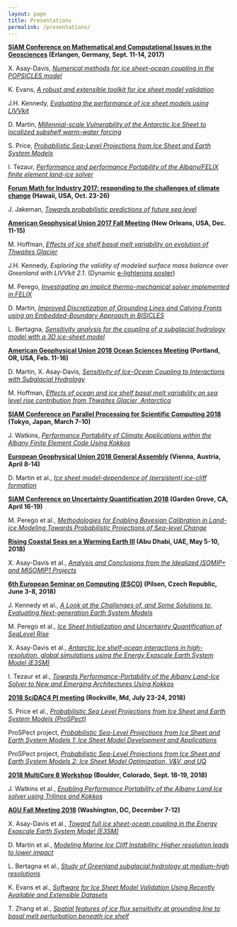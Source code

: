 ```yaml
---
layout: page
title: Presentations
permalink: /presentations/
---
```


**[SIAM Conference on Mathematical and Computational Issues in the Geosciences](http://www.siam-gs17.de/) (Erlangen, Germany, Sept. 11-14, 2017)**

X. Asay-Davis, [*Numerical methods for ice sheet–ocean coupling in the POPSICLES model*](https://drive.google.com/open?id=0B6Ue2j2To9fQUEF1TFhkaGlHOEE)

K. Evans, [*A robust and extensible toolkit for ice sheet model validation*](https://drive.google.com/open?id=0B6Ue2j2To9fQdXpKbHdIeTZjQ2M)

J.H. Kennedy, [*Evaluating the performance of ice sheet models using LIVVkit*](https://drive.google.com/open?id=0B6Ue2j2To9fQMEFBeXpFRlZ2Vlk)

D. Martin, [*Millennial-scale Vulnerability of the Antarctic Ice Sheet to localized subshelf warm-water forcing*](https://drive.google.com/open?id=0B6Ue2j2To9fQcFpPeEhtRlIxZVk)

S. Price, [*Probabilistic Sea-Level Projections from Ice Sheet and Earth System Models*](https://drive.google.com/open?id=0B6Ue2j2To9fQcFFxQTVEUU1penc)

I. Tezaur, [*Performance and performance Portability of the Albany/FELIX finite element land-ice solver*](https://drive.google.com/open?id=1UjBd6Z2ukMV11279H-a6spQF0OxDxwEi)

**[Forum Math for Industry 2017: responding to the challenges of climate change](http://apcmfi.org/fmfi2017/) (Hawaii, USA, Oct. 23-26)**

J. Jakeman, [*Towards probabilistic predictions of future sea level*](https://drive.google.com/open?id=0B6Ue2j2To9fQMXNmSG8zd0p0eEk)

**[American Geophysical Union 2017 Fall Meeting](https://fallmeeting.agu.org/2017/) (New Orleans, USA, Dec. 11-15)**

M. Hoffman, [*Effects of ice shelf basal melt variability on evolution of Thwaites Glacier*](https://drive.google.com/open?id=1Ttw1S4LPc6toD07kLCuWY3-My8scVdTe)

J.H. Kennedy, *Exploring the validity of modeled surface mass balance over Greenland with LIVVkit 2.1*. (Dynamic [e-lightening poster](https://agu2017fallmeeting-agu.ipostersessions.com/default.aspx?s=9B-7F-9A-E4-22-EF-D8-0E-04-4E-FE-41-9B-37-3C-A2&guestview=true))

M. Perego, [*Investigating an implicit thermo-mechanical solver implemented in FELIX*](https://drive.google.com/open?id=1TQoUqgPu_WBeBDtsbfwEjX312APlQ0GT)

D. Martin, [*Improved Discretization of Grounding Lines and Calving Fronts using an Embedded-Boundary Approach in BISICLES*](https://drive.google.com/open?id=1-QhOZNQIxDGr5v5S0HJsHNKqIOw_nTCS)

L. Bertagna, [*Sensitivity analysis for the coupling of a subglacial hydrology model with a 3D ice-sheet model*](https://drive.google.com/open?id=18N6y8ylGDhYMpxMRKeOwmcrZ3062HNvN)

**[American Geophysical Union 2018 Ocean Sciences Meeting](https://osm.agu.org/2018/ ) (Portland, OR, USA, Feb. 11-16)**

D. Martin, X. Asay-Davis, [*Sensitivity of Ice-Ocean Coupling to Interactions with Subglacial Hydrology*](https://drive.google.com/open?id=1AgFI3nkEokJXLerWeiIMsMDNxH0j7Ms9)

M. Hoffman, [*Effects of ocean and ice shelf basal melt variability on sea level rise contribution from Thwaites Glacier, Antarctica*](https://drive.google.com/open?id=1Ttw1S4LPc6toD07kLCuWY3-My8scVdTe)

**[SIAM Conference on Parallel Processing for Scientific Computing 2018](https://www.siam.org/meetings/pp18/) (Tokyo, Japan, March 7-10)**

J. Watkins, [*Performance Portability of Climate Applications within the Albany Finite Element Code Using Kokkos*](https://drive.google.com/open?id=1qq6eCq1jWE4Jf0XTtChoobako8zCRdK7)

**[European Geophysical Union 2018 General Assembly](https://www.egu2018.eu/) (Vienna, Austria, April 8-14)**

D. Martin et al., [*Ice sheet model-dependence of (persistent) ice-cliff formation*](https://drive.google.com/open?id=1y0kjVRbTwA3IYaJE0UwYUQ-l3-WOy7Qv)

**[SIAM Conference on Uncertainty Quantification 2018](https://archive.siam.org/meetings/uq18/) (Garden Grove, CA, April 16-19)**

M. Perego et al., [*Methodologies for Enabling Bayesian Calibration in Land-ice Modeling 
Towards Probabilistic Projections of Sea-level Change*](https://drive.google.com/open?id=1VOC9nbOagcOVoQzNuUwl3XY2Mjm2d0oS)

**[Rising Coastal Seas on a Warming Earth III](https://nyuad.nyu.edu/en/events/2018/may/rising-coastal-seas-on-a-warming-earth-iii.html) (Abu Dhabi, UAE, May 5-10, 2018)**

X. Asay-Davis et al., [*Analysis and Conclusions from the Idealized ISOMIP+ and MISOMIP1 Projects*](https://drive.google.com/open?id=12qwC61iLwESBz31Tyq7at0XVMYPW8zpy)

**[6th European Seminar on Computing (ESCO)](http://www.esco2018.femhub.com/) (Pilsen, Czech Republic, June 3-8, 2018)**

J. Kennedy et al., [*A Look at the Challenges of, and Some Solutions to, Evaluating Next-generation Earth System Models*](https://drive.google.com/open?id=1D9bYHqKBmrh8RbonLcNr1DmFcQ3a0KdI)

M. Perego et al., [*Ice Sheet Initialization and Uncertainty Quantification of Sea­Level Rise*](https://drive.google.com/open?id=1W9EY9Zwr2QafowtgL2UWrVsWEPBQdCD9)

X. Asay-Davis et al., [*Antarctic Ice shelf-ocean interactions in high-resolution, global simulations using the Energy Exascale Earth System Model (E3SM)*](https://drive.google.com/open?id=133L94q674xrD0A5hzNshpluczTvIWBjH)

I. Tezaur et al., [*Towards Performance-Portability of the Albany Land-Ice Solver to New and Emerging Architectures Using Kokkos*](link)

**[2018 SciDAC4 PI meeting](https://www.orau.gov/scidac4pi2018/default.htm) (Rockville, Md, July 23-24, 2018)**

S. Price et al., [*Probabilistic Sea Level Projections from Ice Sheet and Earth System Models (ProSPect)*](https://www.orau.gov/scidac4pi2018/presentations/9-BER/01PriceS_BER_ProSPect.pdf)

ProSPect project, [*Probabilistic Sea-Level Projections from Ice Sheet and Earth System Models 1: Ice Sheet Model Development and Applications*](https://drive.google.com/open?id=1KBGuig6Ej4fA01pd9-lXq8VI-RxzY8mF)

ProSPect project, [*Probabilistic Sea-Level Projections from Ice Sheet and Earth System Models 2: Ice Sheet Model Optimization, V&V, and UQ*](https://drive.google.com/open?id=1Maxnhj1Eoaa9mmWLbB4oYN5N-pOfjD6r)

**[2018 MultiCore 8 Workshop](https://www2.cisl.ucar.edu/events/workshops/multicore-workshop/2018/2018-multicore-8-workshop) (Boulder, Colorado, Sept. 18-19, 2018)**

J. Watkins et al., [*Enabling Performance Portability of the Albany Land Ice solver using Trilinos and Kokkos*](https://drive.google.com/open?id=1X8qzfUu_1D7G7gB5qGi7nKAf1-Lu3BNi)

**[AGU Fall Meeting 2018](https://fallmeeting.agu.org/2018/) (Washington, DC, December 7-12)**

X. Asay-Davis et al., [*Toward full ice sheet-ocean coupling in the Energy Exascale Earth System Model (E3SM)*](https://drive.google.com/open?id=1Rhlyx1U4wxmgrEW0-Cby6Teveq-hB0xU)

D. Martin et al., [*Modeling Marine Ice Cliff Instability: Higher resolution leads to lower impact*](https://drive.google.com/open?id=1u_L3iMcyGMcFo1tk71f9PKef3dD4Vygz)

L. Bertagna et al., [*Study of Greenland subglacial hydrology at medium-high resolutions*](https://drive.google.com/open?id=16p2W-DZnfVJxHo5xf-IHhsBvKPtQ7FUt)

K. Evans et al., [*Software for Ice Sheet Model Validation Using Recently Available and Extensible Datasets*](https://drive.google.com/open?id=1Mk3x8ppCAysxYmZ837s021S3DPK5KALf)

T. Zhang et al., [*Spatial features of ice flux sensitivity at grounding line to basal melt perturbation beneath ice shelf*](https://drive.google.com/open?id=1tVeL1Hm5gJH7E5u5nUqRxSyDGb19ibCJ)
